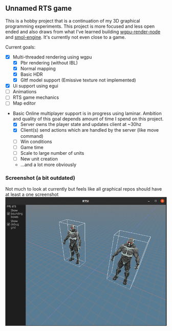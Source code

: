
## Unnamed RTS game
This is a hobby project that is a continuation of my 3D graphical programming experiments. This project is more focused and less open ended and also draws from what I've learned building [wgpu-render-node](https://github.com/Nehliin/wgpu-render-node/blob/master/Cargo.toml) and [smol-engine](https://github.com/Nehliin/smol-engine). It's currently not even close to a game.


Current goals:
- [x] Multi-threaded rendering using wgpu
  - [x] Pbr rendering (without IBL)
  - [x] Normal mapping 
  - [x] Basic HDR 
  - [x] Gltf model support (Emissive texture not implemented)
- [x] Ui support using egui
- [ ] Animations
- [ ] RTS game mechanics
- [ ] Map editor
-  Basic Online multiplayer support is in progress using laminar. Ambition and quality of this goal depends amount of time I spend on this project. 
   - [x] Server owns the player state and updates client at ~30hz
   - [x] Client(s) send actions which are handled by the server (like move command) 
   - [ ] Win conditions
   - [ ] Game time
   - [ ] Scale to large number of units
   - [ ] New unit creation  
   - ...and a lot more obviously 

### Screenshot (a bit outdated)
Not much to look at currently but feels like all graphical repos should have at least a one screenshot
![Alt text](rts.png?raw=true "A screenshot")